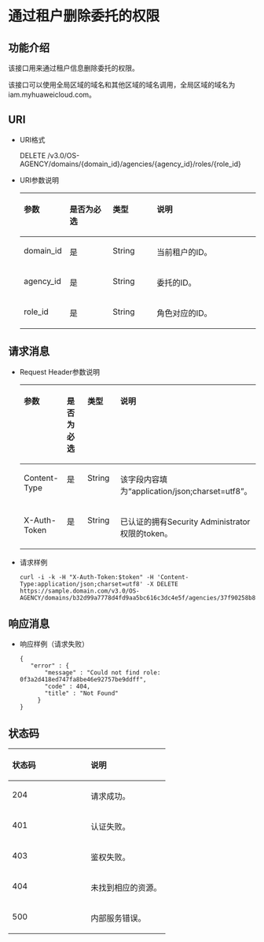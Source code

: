 # 通过租户删除委托的权限<a name="zh-cn_topic_0079467622"></a>

## 功能介绍<a name="s6f06ea3136194d5980c38c9e94e76e43"></a>

该接口用来通过租户信息删除委托的权限。

该接口可以使用全局区域的域名和其他区域的域名调用，全局区域的域名为iam.myhuaweicloud.com。

## URI<a name="sde73940d763d4ed4b4d1566baadf9d85"></a>

-   URI格式

    DELETE /v3.0/OS-AGENCY/domains/\{domain\_id\}/agencies/\{agency\_id\}/roles/\{role\_id\}


-   URI参数说明

    <a name="t277db3937ec44018ae523cc5da8818d8"></a>
    <table><thead align="left"><tr id="rb4e7210075f145ac84669dc503689294"><th class="cellrowborder" valign="top" width="18.360000000000003%" id="mcps1.1.5.1.1"><p id="ad371ce458f1244ea8c7458487dc8af55"><a name="ad371ce458f1244ea8c7458487dc8af55"></a><a name="ad371ce458f1244ea8c7458487dc8af55"></a>参数</p>
    </th>
    <th class="cellrowborder" valign="top" width="18.48%" id="mcps1.1.5.1.2"><p id="aa463e4b491154da0b1dc5f62f8608ccf"><a name="aa463e4b491154da0b1dc5f62f8608ccf"></a><a name="aa463e4b491154da0b1dc5f62f8608ccf"></a>是否为必选</p>
    </th>
    <th class="cellrowborder" valign="top" width="18.86%" id="mcps1.1.5.1.3"><p id="a2ac8ad8d4ac94d91a5b44e16e110491e"><a name="a2ac8ad8d4ac94d91a5b44e16e110491e"></a><a name="a2ac8ad8d4ac94d91a5b44e16e110491e"></a>类型</p>
    </th>
    <th class="cellrowborder" valign="top" width="44.3%" id="mcps1.1.5.1.4"><p id="a1c9e46cc774349958fb38337961ce374"><a name="a1c9e46cc774349958fb38337961ce374"></a><a name="a1c9e46cc774349958fb38337961ce374"></a>说明</p>
    </th>
    </tr>
    </thead>
    <tbody><tr id="rec49bc11993744319f9a4ad52b184cf5"><td class="cellrowborder" valign="top" width="18.360000000000003%" headers="mcps1.1.5.1.1 "><p id="aa05127e1e7bc44de8c35c1b0e0682bfe"><a name="aa05127e1e7bc44de8c35c1b0e0682bfe"></a><a name="aa05127e1e7bc44de8c35c1b0e0682bfe"></a>domain_id</p>
    </td>
    <td class="cellrowborder" valign="top" width="18.48%" headers="mcps1.1.5.1.2 "><p id="ad93d14c9f4024916b03099716217cf93"><a name="ad93d14c9f4024916b03099716217cf93"></a><a name="ad93d14c9f4024916b03099716217cf93"></a>是</p>
    </td>
    <td class="cellrowborder" valign="top" width="18.86%" headers="mcps1.1.5.1.3 "><p id="a368b531a10f341fab3642f36a78e5d59"><a name="a368b531a10f341fab3642f36a78e5d59"></a><a name="a368b531a10f341fab3642f36a78e5d59"></a>String</p>
    </td>
    <td class="cellrowborder" valign="top" width="44.3%" headers="mcps1.1.5.1.4 "><p id="abf4c3ff71b7d4097a42ad181082acf68"><a name="abf4c3ff71b7d4097a42ad181082acf68"></a><a name="abf4c3ff71b7d4097a42ad181082acf68"></a>当前租户的ID。</p>
    </td>
    </tr>
    <tr id="rf8fbe4fd025142daadab1f5f2592fdbc"><td class="cellrowborder" valign="top" width="18.360000000000003%" headers="mcps1.1.5.1.1 "><p id="a3017b564242c447aa5a7f5f49aba1b8d"><a name="a3017b564242c447aa5a7f5f49aba1b8d"></a><a name="a3017b564242c447aa5a7f5f49aba1b8d"></a>agency_id</p>
    </td>
    <td class="cellrowborder" valign="top" width="18.48%" headers="mcps1.1.5.1.2 "><p id="aec63f5510722406480484e1015bfbe2e"><a name="aec63f5510722406480484e1015bfbe2e"></a><a name="aec63f5510722406480484e1015bfbe2e"></a>是</p>
    </td>
    <td class="cellrowborder" valign="top" width="18.86%" headers="mcps1.1.5.1.3 "><p id="ac0e14d37c0cd470f8200076785f8d39e"><a name="ac0e14d37c0cd470f8200076785f8d39e"></a><a name="ac0e14d37c0cd470f8200076785f8d39e"></a>String</p>
    </td>
    <td class="cellrowborder" valign="top" width="44.3%" headers="mcps1.1.5.1.4 "><p id="a64096589e0dc4ca0b740ecf464431b6a"><a name="a64096589e0dc4ca0b740ecf464431b6a"></a><a name="a64096589e0dc4ca0b740ecf464431b6a"></a>委托的ID。</p>
    </td>
    </tr>
    <tr id="r1bbd85e74bc24ef98727452e474dc208"><td class="cellrowborder" valign="top" width="18.360000000000003%" headers="mcps1.1.5.1.1 "><p id="af9bd81b465a54565b6ded7b7b84899e6"><a name="af9bd81b465a54565b6ded7b7b84899e6"></a><a name="af9bd81b465a54565b6ded7b7b84899e6"></a>role_id</p>
    </td>
    <td class="cellrowborder" valign="top" width="18.48%" headers="mcps1.1.5.1.2 "><p id="a8c27c166011e4696a65e46daaac74f58"><a name="a8c27c166011e4696a65e46daaac74f58"></a><a name="a8c27c166011e4696a65e46daaac74f58"></a>是</p>
    </td>
    <td class="cellrowborder" valign="top" width="18.86%" headers="mcps1.1.5.1.3 "><p id="a56a5abedea034ac8b9ede5b938c784df"><a name="a56a5abedea034ac8b9ede5b938c784df"></a><a name="a56a5abedea034ac8b9ede5b938c784df"></a>String</p>
    </td>
    <td class="cellrowborder" valign="top" width="44.3%" headers="mcps1.1.5.1.4 "><p id="abf1501bee8d4416e8d987e5c121c434a"><a name="abf1501bee8d4416e8d987e5c121c434a"></a><a name="abf1501bee8d4416e8d987e5c121c434a"></a>角色对应的ID。</p>
    </td>
    </tr>
    </tbody>
    </table>


## 请求消息<a name="s7c597b2b51204de7923233e29aeb797b"></a>

-   Request Header参数说明

    <a name="tc0fa7c1a50904b1f89d17044cd5c7a69"></a>
    <table><thead align="left"><tr id="r5c7ba6eda36a4b26892f6d4780a4b508"><th class="cellrowborder" valign="top" width="19.36%" id="mcps1.1.5.1.1"><p id="ad460645e55244613b94da7e13ec04d03"><a name="ad460645e55244613b94da7e13ec04d03"></a><a name="ad460645e55244613b94da7e13ec04d03"></a>参数</p>
    </th>
    <th class="cellrowborder" valign="top" width="17.26%" id="mcps1.1.5.1.2"><p id="a6e13910b05c24dd2bea36eff98ef7839"><a name="a6e13910b05c24dd2bea36eff98ef7839"></a><a name="a6e13910b05c24dd2bea36eff98ef7839"></a>是否为必选</p>
    </th>
    <th class="cellrowborder" valign="top" width="18.93%" id="mcps1.1.5.1.3"><p id="afa6d24c1310e471795557934ef86fe8e"><a name="afa6d24c1310e471795557934ef86fe8e"></a><a name="afa6d24c1310e471795557934ef86fe8e"></a>类型</p>
    </th>
    <th class="cellrowborder" valign="top" width="44.45%" id="mcps1.1.5.1.4"><p id="a41880dbeb61d48aa88c6e6908721f525"><a name="a41880dbeb61d48aa88c6e6908721f525"></a><a name="a41880dbeb61d48aa88c6e6908721f525"></a>说明</p>
    </th>
    </tr>
    </thead>
    <tbody><tr id="r9d91939c095344fe8e42ab6cfc3db6c1"><td class="cellrowborder" valign="top" width="19.36%" headers="mcps1.1.5.1.1 "><p id="a381351d3e33f4051b3f3cf5533cdcdbc"><a name="a381351d3e33f4051b3f3cf5533cdcdbc"></a><a name="a381351d3e33f4051b3f3cf5533cdcdbc"></a>Content-Type</p>
    </td>
    <td class="cellrowborder" valign="top" width="17.26%" headers="mcps1.1.5.1.2 "><p id="a0be7cea5e82549eb8e7c0f934aa5e988"><a name="a0be7cea5e82549eb8e7c0f934aa5e988"></a><a name="a0be7cea5e82549eb8e7c0f934aa5e988"></a>是</p>
    </td>
    <td class="cellrowborder" valign="top" width="18.93%" headers="mcps1.1.5.1.3 "><p id="a4f0b0fa7ffb14c368580ad35ea5eb785"><a name="a4f0b0fa7ffb14c368580ad35ea5eb785"></a><a name="a4f0b0fa7ffb14c368580ad35ea5eb785"></a>String</p>
    </td>
    <td class="cellrowborder" valign="top" width="44.45%" headers="mcps1.1.5.1.4 "><p id="ad5ceecf431b34d40ba3dc9df81ec800c"><a name="ad5ceecf431b34d40ba3dc9df81ec800c"></a><a name="ad5ceecf431b34d40ba3dc9df81ec800c"></a>该字段内容填为<span class="parmvalue" id="parmvalue1823317483242"><a name="parmvalue1823317483242"></a><a name="parmvalue1823317483242"></a>“application/json;charset=utf8”</span>。</p>
    </td>
    </tr>
    <tr id="ra0471ded40a146fd952f8037548cf080"><td class="cellrowborder" valign="top" width="19.36%" headers="mcps1.1.5.1.1 "><p id="a3295a62ea2304089b03307c76e466c6f"><a name="a3295a62ea2304089b03307c76e466c6f"></a><a name="a3295a62ea2304089b03307c76e466c6f"></a>X-Auth-Token</p>
    </td>
    <td class="cellrowborder" valign="top" width="17.26%" headers="mcps1.1.5.1.2 "><p id="a3d71cbe3689240fba41d597cc7f85e6d"><a name="a3d71cbe3689240fba41d597cc7f85e6d"></a><a name="a3d71cbe3689240fba41d597cc7f85e6d"></a>是</p>
    </td>
    <td class="cellrowborder" valign="top" width="18.93%" headers="mcps1.1.5.1.3 "><p id="a9648d928937441a581b1923660597eb6"><a name="a9648d928937441a581b1923660597eb6"></a><a name="a9648d928937441a581b1923660597eb6"></a>String</p>
    </td>
    <td class="cellrowborder" valign="top" width="44.45%" headers="mcps1.1.5.1.4 "><p id="a1602030331024f6d9061c82cfaca200a"><a name="a1602030331024f6d9061c82cfaca200a"></a><a name="a1602030331024f6d9061c82cfaca200a"></a>已认证的拥有Security Administrator权限的token。</p>
    </td>
    </tr>
    </tbody>
    </table>


-   请求样例

    ```
    curl -i -k -H "X-Auth-Token:$token" -H 'Content-Type:application/json;charset=utf8' -X DELETE https://sample.domain.com/v3.0/OS-AGENCY/domains/b32d99a7778d4fd9aa5bc616c3dc4e5f/agencies/37f90258b820472bbc8a0f4f0bfd720d/roles/0f3a2d418ed747fa8be46e92757be9ff
    ```


## 响应消息<a name="s2efeb64f5f17479ea6c3fdef5593e8fb"></a>

-   响应样例（请求失败）

    ```
    {
       "error" : {
           "message" : "Could not find role: 0f3a2d418ed747fa8be46e92757be9ddff",
           "code" : 404,
           "title" : "Not Found"
         }
    }
    ```


## 状态码<a name="s52a4cdf70d764312a274df0668ad16ed"></a>

<a name="t753d29820c3540d1875d3053d76c7761"></a>
<table><thead align="left"><tr id="rb216d4f58d924585aafa54d9f3553979"><th class="cellrowborder" valign="top" width="50%" id="mcps1.1.3.1.1"><p id="ac6ea5ba6898e4abf82dba0bcaad485e1"><a name="ac6ea5ba6898e4abf82dba0bcaad485e1"></a><a name="ac6ea5ba6898e4abf82dba0bcaad485e1"></a>状态码</p>
</th>
<th class="cellrowborder" valign="top" width="50%" id="mcps1.1.3.1.2"><p id="a27c63c2f8ed44e078a958278afca10e9"><a name="a27c63c2f8ed44e078a958278afca10e9"></a><a name="a27c63c2f8ed44e078a958278afca10e9"></a>说明</p>
</th>
</tr>
</thead>
<tbody><tr id="r3deb47eb460f4bc187d2d8dad503c9ee"><td class="cellrowborder" valign="top" width="50%" headers="mcps1.1.3.1.1 "><p id="a88cdd4bd37104bea9011f934aa8198fe"><a name="a88cdd4bd37104bea9011f934aa8198fe"></a><a name="a88cdd4bd37104bea9011f934aa8198fe"></a>204</p>
</td>
<td class="cellrowborder" valign="top" width="50%" headers="mcps1.1.3.1.2 "><p id="a09e586f6495549379e030d8a67f1b10d"><a name="a09e586f6495549379e030d8a67f1b10d"></a><a name="a09e586f6495549379e030d8a67f1b10d"></a>请求成功。</p>
</td>
</tr>
<tr id="rca43722291a5474f94edc848c4b5b82e"><td class="cellrowborder" valign="top" width="50%" headers="mcps1.1.3.1.1 "><p id="ac6d9bade3f2a4bb48da870d9b00c29be"><a name="ac6d9bade3f2a4bb48da870d9b00c29be"></a><a name="ac6d9bade3f2a4bb48da870d9b00c29be"></a>401</p>
</td>
<td class="cellrowborder" valign="top" width="50%" headers="mcps1.1.3.1.2 "><p id="a9784d8d7b0c847f499be0cc720d8bd85"><a name="a9784d8d7b0c847f499be0cc720d8bd85"></a><a name="a9784d8d7b0c847f499be0cc720d8bd85"></a>认证失败。</p>
</td>
</tr>
<tr id="r0c7454cf24b948779d051733b586207c"><td class="cellrowborder" valign="top" width="50%" headers="mcps1.1.3.1.1 "><p id="a7e5d8761d5424ba7baf7e5909e84a741"><a name="a7e5d8761d5424ba7baf7e5909e84a741"></a><a name="a7e5d8761d5424ba7baf7e5909e84a741"></a>403</p>
</td>
<td class="cellrowborder" valign="top" width="50%" headers="mcps1.1.3.1.2 "><p id="a7a4e7387b62a4287af199c5982a96e75"><a name="a7a4e7387b62a4287af199c5982a96e75"></a><a name="a7a4e7387b62a4287af199c5982a96e75"></a>鉴权失败。</p>
</td>
</tr>
<tr id="r2ea8b8c32c53479f90c5b002ca7049cb"><td class="cellrowborder" valign="top" width="50%" headers="mcps1.1.3.1.1 "><p id="ae1a980fa5bb94fe5aca5c22890fc5402"><a name="ae1a980fa5bb94fe5aca5c22890fc5402"></a><a name="ae1a980fa5bb94fe5aca5c22890fc5402"></a>404</p>
</td>
<td class="cellrowborder" valign="top" width="50%" headers="mcps1.1.3.1.2 "><p id="a12695efccfa848ed8418e32abd45bd1c"><a name="a12695efccfa848ed8418e32abd45bd1c"></a><a name="a12695efccfa848ed8418e32abd45bd1c"></a>未找到相应的资源。</p>
</td>
</tr>
<tr id="r8734af361e7c4823be67924868676c22"><td class="cellrowborder" valign="top" width="50%" headers="mcps1.1.3.1.1 "><p id="a7786f144832e457c9819e26de4a4c791"><a name="a7786f144832e457c9819e26de4a4c791"></a><a name="a7786f144832e457c9819e26de4a4c791"></a>500</p>
</td>
<td class="cellrowborder" valign="top" width="50%" headers="mcps1.1.3.1.2 "><p id="afdafb2c6d31b41d8a27d33b897e5569d"><a name="afdafb2c6d31b41d8a27d33b897e5569d"></a><a name="afdafb2c6d31b41d8a27d33b897e5569d"></a>内部服务错误。</p>
</td>
</tr>
</tbody>
</table>

